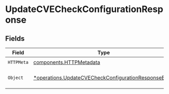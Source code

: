 # UpdateCVECheckConfigurationResponse


## Fields

| Field                                                                                                                     | Type                                                                                                                      | Required                                                                                                                  | Description                                                                                                               |
| ------------------------------------------------------------------------------------------------------------------------- | ------------------------------------------------------------------------------------------------------------------------- | ------------------------------------------------------------------------------------------------------------------------- | ------------------------------------------------------------------------------------------------------------------------- |
| `HTTPMeta`                                                                                                                | [components.HTTPMetadata](../../models/components/httpmetadata.md)                                                        | :heavy_check_mark:                                                                                                        | N/A                                                                                                                       |
| `Object`                                                                                                                  | [*operations.UpdateCVECheckConfigurationResponseBody](../../models/operations/updatecvecheckconfigurationresponsebody.md) | :heavy_minus_sign:                                                                                                        | new CVE check config                                                                                                      |